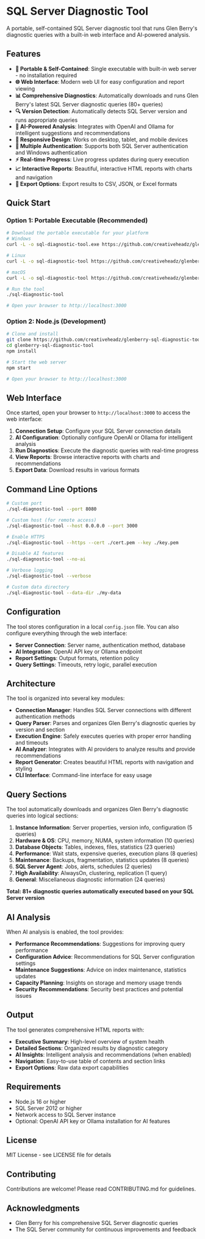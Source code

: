 # SQL Server Diagnostic Tool

A portable, self-contained SQL Server diagnostic tool that runs Glen Berry's diagnostic queries with a built-in web interface and AI-powered analysis.

## Features

- **🚀 Portable & Self-Contained**: Single executable with built-in web server - no installation required
- **🌐 Web Interface**: Modern web UI for easy configuration and report viewing
- **📊 Comprehensive Diagnostics**: Automatically downloads and runs Glen Berry's latest SQL Server diagnostic queries (80+ queries)
- **🔍 Version Detection**: Automatically detects SQL Server version and runs appropriate queries
- **🤖 AI-Powered Analysis**: Integrates with OpenAI and Ollama for intelligent suggestions and recommendations
- **📱 Responsive Design**: Works on desktop, tablet, and mobile devices
- **🔐 Multiple Authentication**: Supports both SQL Server authentication and Windows authentication
- **⚡ Real-time Progress**: Live progress updates during query execution
- **📈 Interactive Reports**: Beautiful, interactive HTML reports with charts and navigation
- **💾 Export Options**: Export results to CSV, JSON, or Excel formats

## Quick Start

### Option 1: Portable Executable (Recommended)
```bash
# Download the portable executable for your platform
# Windows
curl -L -o sql-diagnostic-tool.exe https://github.com/creativeheadz/glenberry-sql-diagnostic-tool/releases/latest/download/sql-diagnostic-tool-win.exe

# Linux
curl -L -o sql-diagnostic-tool https://github.com/creativeheadz/glenberry-sql-diagnostic-tool/releases/latest/download/sql-diagnostic-tool-linux

# macOS
curl -L -o sql-diagnostic-tool https://github.com/creativeheadz/glenberry-sql-diagnostic-tool/releases/latest/download/sql-diagnostic-tool-macos

# Run the tool
./sql-diagnostic-tool

# Open your browser to http://localhost:3000
```

### Option 2: Node.js (Development)
```bash
# Clone and install
git clone https://github.com/creativeheadz/glenberry-sql-diagnostic-tool.git
cd glenberry-sql-diagnostic-tool
npm install

# Start the web server
npm start

# Open your browser to http://localhost:3000
```

## Web Interface

Once started, open your browser to `http://localhost:3000` to access the web interface:

1. **Connection Setup**: Configure your SQL Server connection details
2. **AI Configuration**: Optionally configure OpenAI or Ollama for intelligent analysis
3. **Run Diagnostics**: Execute the diagnostic queries with real-time progress
4. **View Reports**: Browse interactive reports with charts and recommendations
5. **Export Data**: Download results in various formats

## Command Line Options

```bash
# Custom port
./sql-diagnostic-tool --port 8080

# Custom host (for remote access)
./sql-diagnostic-tool --host 0.0.0.0 --port 3000

# Enable HTTPS
./sql-diagnostic-tool --https --cert ./cert.pem --key ./key.pem

# Disable AI features
./sql-diagnostic-tool --no-ai

# Verbose logging
./sql-diagnostic-tool --verbose

# Custom data directory
./sql-diagnostic-tool --data-dir ./my-data
```

## Configuration

The tool stores configuration in a local `config.json` file. You can also configure everything through the web interface:

- **Server Connection**: Server name, authentication method, database
- **AI Integration**: OpenAI API key or Ollama endpoint
- **Report Settings**: Output formats, retention policy
- **Query Settings**: Timeouts, retry logic, parallel execution

## Architecture

The tool is organized into several key modules:

- **Connection Manager**: Handles SQL Server connections with different authentication methods
- **Query Parser**: Parses and organizes Glen Berry's diagnostic queries by version and section
- **Execution Engine**: Safely executes queries with proper error handling and timeouts
- **AI Analyzer**: Integrates with AI providers to analyze results and provide recommendations
- **Report Generator**: Creates beautiful HTML reports with navigation and styling
- **CLI Interface**: Command-line interface for easy usage

## Query Sections

The tool automatically downloads and organizes Glen Berry's diagnostic queries into logical sections:

1. **Instance Information**: Server properties, version info, configuration (5 queries)
2. **Hardware & OS**: CPU, memory, NUMA, system information (10 queries)
3. **Database Objects**: Tables, indexes, files, statistics (23 queries)
4. **Performance**: Wait stats, expensive queries, execution plans (8 queries)
5. **Maintenance**: Backups, fragmentation, statistics updates (8 queries)
6. **SQL Server Agent**: Jobs, alerts, schedules (2 queries)
7. **High Availability**: AlwaysOn, clustering, replication (1 query)
8. **General**: Miscellaneous diagnostic information (24 queries)

**Total: 81+ diagnostic queries automatically executed based on your SQL Server version**

## AI Analysis

When AI analysis is enabled, the tool provides:

- **Performance Recommendations**: Suggestions for improving query performance
- **Configuration Advice**: Recommendations for SQL Server configuration settings
- **Maintenance Suggestions**: Advice on index maintenance, statistics updates
- **Capacity Planning**: Insights on storage and memory usage trends
- **Security Recommendations**: Security best practices and potential issues

## Output

The tool generates comprehensive HTML reports with:

- **Executive Summary**: High-level overview of system health
- **Detailed Sections**: Organized results by diagnostic category
- **AI Insights**: Intelligent analysis and recommendations (when enabled)
- **Navigation**: Easy-to-use table of contents and section links
- **Export Options**: Raw data export capabilities

## Requirements

- Node.js 16 or higher
- SQL Server 2012 or higher
- Network access to SQL Server instance
- Optional: OpenAI API key or Ollama installation for AI features

## License

MIT License - see LICENSE file for details

## Contributing

Contributions are welcome! Please read CONTRIBUTING.md for guidelines.

## Acknowledgments

- Glen Berry for his comprehensive SQL Server diagnostic queries
- The SQL Server community for continuous improvements and feedback
